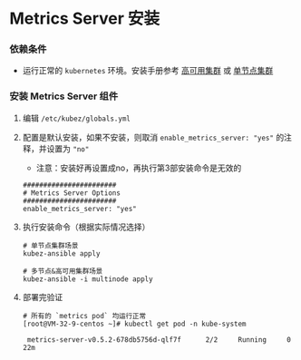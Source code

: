 # Metrics Server 安装

### 依赖条件
- 运行正常的 `kubernetes` 环境。安装手册参考 [高可用集群](../install/multinode.md) 或 [单节点集群](../install/all-in-one.md)

### 安装 Metrics Server 组件
1. 编辑 `/etc/kubez/globals.yml`

2. 配置是默认安装，如果不安装，则取消 `enable_metrics_server: "yes"` 的注释，并设置为 `"no"` 
    - 注意：安装好再设置成no，再执行第3部安装命令是无效的
    ```shell
    #######################
    # Metrics Server Options
    #######################
    enable_metrics_server: "yes"
    ```

3. 执行安装命令（根据实际情况选择）
    ```shell
    # 单节点集群场景
    kubez-ansible apply

    # 多节点&高可用集群场景
    kubez-ansible -i multinode apply
    ```

4. 部署完验证
    ```shell
    # 所有的 `metrics pod` 均运行正常
    [root@VM-32-9-centos ~]# kubectl get pod -n kube-system
    
     metrics-server-v0.5.2-678db5756d-qlf7f      2/2     Running     0          22m
    ```
